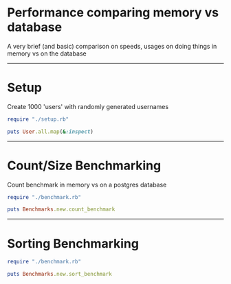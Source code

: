 # Performance comparing memory vs database
A very brief (and basic) comparison on speeds, usages on doing things in memory vs on the database

---

# Setup
Create 1000 'users' with randomly generated usernames

```ruby
require "./setup.rb"

puts User.all.map(&:inspect)
```

---

# Count/Size Benchmarking
Count benchmark in memory vs on a postgres database

```ruby
require "./benchmark.rb"

puts Benchmarks.new.count_benchmark
```

---

# Sorting Benchmarking

```ruby
require "./benchmark.rb"

puts Benchmarks.new.sort_benchmark
```